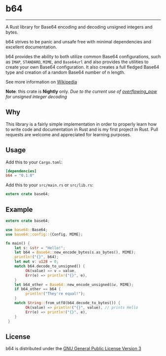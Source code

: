 # b64

----
A Rust library for Base64 encoding and decoding unsigned integers and bytes.

b64 strives to be panic and unsafe free with minimal dependencies and excellent documentation.

b64 provides the ability to both utilize common Base64 configurations, such as `IMAP`, `STANDARD`, `MIME`, and `Base64url` and also provides the utilities to create your own Base64 configuration. It also creates a full fledged Base64 type and creation of a random Base64 number of n length.

See more information on [Wikipedia](https://en.wikipedia.org/wiki/Base64)

**Note**: this crate is **Nightly** only.
*Due to the current use of [overflowing_pow](https://doc.rust-lang.org/nightly/std/primitive.u128.html#method.overflowing_pow) for unsigned integer decoding*

## Why
This library is a fairly simple implementation in order to properly learn how to write code and documentation in Rust and is my first project in Rust. Pull requests are welcome and appreciated for learning purposes.

## Usage

Add this to your `Cargo.toml`:

```toml
[dependencies]
b64 = "0.1.0"
```

Add this to your `src/main.rs` or `src/lib.rs`:
```rust
extern crate base64;
```

## Example
```Rust
extern crate base64;

use base64::Base64;
use base64::config::{Config, MIME};

fn main() {
    let s: &str = "Hello!";
    let b64 = Base64::new_encode_bytes(s.as_bytes(), MIME);
    println!("{}", b64);
    let mut v: u128 = 0;
    match b64.decode_to_unsigned() {
         Ok(value) => v = value,
         Err(e) => println!("{}", e),
    }
    let b64_other = Base64::new_encode_unsigned(&v, MIME);
    if b64_other == b64 {
         println!("They're equal!");
    }
    match String::from_utf8(b64.decode_to_bytes()) {
         Ok(value) => println!("{}", value), // prints Hello
         Err(e) => println!("{}", e),
    }
 }
```

## License
b64 is distributed under the [GNU General Public License Version 3](https://www.gnu.org/licenses/gpl-3.0.en.html)
